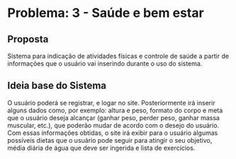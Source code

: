 # Problema: 3 - Saúde e bem estar

## Proposta

Sistema para indicação de atividades físicas e controle de saúde a partir de informações que o usuário vai inserindo durante o uso do sistema.

## Ideia base do Sistema

O usuário poderá se registrar, e logar no site. Posteriormente irá inserir alguns dados como, por exemplo: altura e peso, formato do corpo e meta que o usuário deseja alcançar (ganhar peso, perder peso, ganhar massa muscular, etc.), que poderão mudar de acordo com o desejo do usuário. Com essas informações obtidas, o site irá exibir para o usuário algumas possíveis dietas que o usuário pode seguir para atingir o seu objetivo, média diária de água que deve ser ingerida e lista de exercícios.
